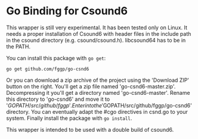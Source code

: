 Go Binding for Csound6
========

This wrapper is still very experimental. It has been tested only on Linux.
It needs a proper installation of Csound6 with header files in the include path in the csound directory
(e.g. csound/csound.h). libcsound64 has to be in the PATH.

You can install this package with `go get`:

  `go get github.com/fggp/go-csnd6`

Or you can download a zip archive of the project using the 'Download ZIP' button on the right.
You'll get a zip file named 'go-csnd6-master.zip'. Decompressing it you'll get a directory named 'go-csnd6-master'.
Rename this directory to 'go-csnd6' and move it to '$GOPATH/src/github/fggp'. Enter into
the '$GOPATH/src/github/fggp/go-csnd6' directory. You can eventually adapt the #cgo directives
in csnd.go to your system. Finally install the package with `go install`.

This wrapper is intended to be used with a double build of csound6.

